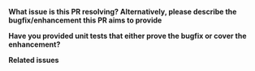 <!--
Note that leaving sections blank will make it difficult for us understand what this PR is for and it may be closed.
-->

**What issue is this PR resolving? Alternatively, please describe the bugfix/enhancement this PR aims to provide**
<!-- 
Provide a general description of the code changes in your pull
request. If bugs were fixed, please document the changes and why
they were introduced.

Please ensure that your PR contains test cases that cover all new
code and any changes to existing code. Without tests, your PR is
likely to be closed without merging.
-->

**Have you provided unit tests that either prove the bugfix or cover the enhancement?**

**Related issues**
<!--
Please review the (https://github.com/chieffancypants/angular-loading-bar/issues)
page, and link any issues that are addressed or related to this PR.
-->
